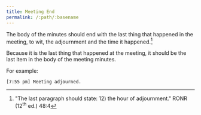 ```yaml
---
title: Meeting End
permalink: /:path/:basename
---
```


The body
of the minutes
should end with
the last thing
that happened
in the meeting,
to wit,
the adjournment
and the time it happened.[^ronradjourn]

Because it is
the last thing
that happened
at the meeting,
it should be
the last item
in the body
of the meeting minutes.

For example:

    [7:55 pm] Meeting adjourned.

[^ronradjourn]:
    "The last paragraph
    should state:
    12) the hour
    of adjournment."
    RONR (12<sup>th</sup>&nbsp;ed.) 48:4
